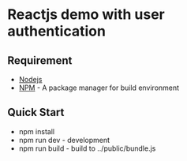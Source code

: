 # Reactjs demo with user authentication #

## Requirement ##
* [Nodejs](https://nodejs.org/en/)
* [NPM](https://www.npmjs.com/) - A package manager for build environment

## Quick Start ##
* npm install
* npm run dev - development
* npm run build - build to ../public/bundle.js